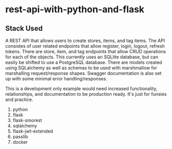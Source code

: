 # rest-api-with-python-and-flask

## Stack Used

A REST API that allows users to create stores, items, and tag items. The API consistes of user related endpoints that allow register, login, logout, refresh tokens. There are store, item, and tag endpoints that allow CRUD operations for each of the objects. This currently uses an SQLlite database, but can easily be shifted to use a PostgreSQL database. There are models created using SQLalchemy as well as schemas to be used with marshmallow for marshalling request/response shapes. Swagger documentation is also set up with some minimal error handling/responses.

This is a development only example would need increased functionality, relationships, and documentation to be production ready. It's just for funsies and practice.

1. python
2. flask
3. flask-smorest
4. sqlalchemy
5. flask-jwt-extended
6. passlib
7. docker
